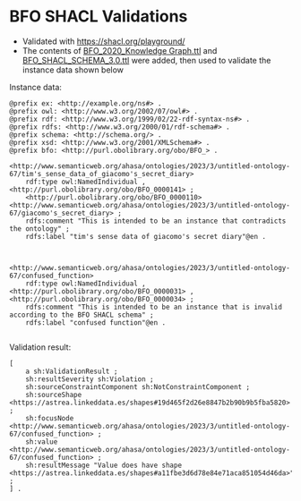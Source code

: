 # BFO SHACL Validations
* Validated with https://shacl.org/playground/
* The contents of [BFO_2020_Knowledge Graph.ttl](/BFO_2020_Knowledge%20Graph.ttl) and [BFO_SHACL_SCHEMA_3.0.ttl](/BFO_SHACL_SCHEMA_3.0.ttl) were added, then used to validate the instance data shown below

Instance data:
```turtle
@prefix ex: <http://example.org/ns#> .
@prefix owl: <http://www.w3.org/2002/07/owl#> .
@prefix rdf: <http://www.w3.org/1999/02/22-rdf-syntax-ns#> .
@prefix rdfs: <http://www.w3.org/2000/01/rdf-schema#> .
@prefix schema: <http://schema.org/> .
@prefix xsd: <http://www.w3.org/2001/XMLSchema#> .
@prefix bfo: <http://purl.obolibrary.org/obo/BFO_> .

<http://www.semanticweb.org/ahasa/ontologies/2023/3/untitled-ontology-67/tim's_sense_data_of_giacomo's_secret_diary>
	rdf:type owl:NamedIndividual , <http://purl.obolibrary.org/obo/BFO_0000141> ;
	<http://purl.obolibrary.org/obo/BFO_0000110> <http://www.semanticweb.org/ahasa/ontologies/2023/3/untitled-ontology-67/giacomo's_secret_diary> ;
	rdfs:comment "This is intended to be an instance that contradicts the ontology" ;
	rdfs:label "tim's sense data of giacomo's secret diary"@en .



<http://www.semanticweb.org/ahasa/ontologies/2023/3/untitled-ontology-67/confused_function> 
	rdf:type owl:NamedIndividual , <http://purl.obolibrary.org/obo/BFO_0000031> , <http://purl.obolibrary.org/obo/BFO_0000034> ;
	rdfs:comment "This is intended to be an instance that is invalid according to the BFO SHACL schema" ;
	rdfs:label "confused function"@en .
	
```

Validation result:
```turtle
[
	a sh:ValidationResult ;
	sh:resultSeverity sh:Violation ;
	sh:sourceConstraintComponent sh:NotConstraintComponent ;
	sh:sourceShape <https://astrea.linkeddata.es/shapes#19d465f2d26e8847b2b90b9b5fba5820> ;
	sh:focusNode <http://www.semanticweb.org/ahasa/ontologies/2023/3/untitled-ontology-67/confused_function> ;
	sh:value <http://www.semanticweb.org/ahasa/ontologies/2023/3/untitled-ontology-67/confused_function> ;
	sh:resultMessage "Value does have shape <https://astrea.linkeddata.es/shapes#a11fbe3d6d78e84e71aca851054d46da>" ;
] .
```